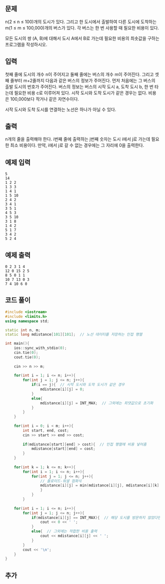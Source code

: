 ## 문제 
n(2 ≤ n ≤ 100)개의 도시가 있다. 그리고 한 도시에서 출발하여 다른 도시에 도착하는 m(1 ≤ m ≤ 100,000)개의 버스가 있다. 각 버스는 한 번 사용할 때 필요한 비용이 있다.

모든 도시의 쌍 (A, B)에 대해서 도시 A에서 B로 가는데 필요한 비용의 최솟값을 구하는 프로그램을 작성하시오.
## 입력
첫째 줄에 도시의 개수 n이 주어지고 둘째 줄에는 버스의 개수 m이 주어진다. 그리고 셋째 줄부터 m+2줄까지 다음과 같은 버스의 정보가 주어진다. 먼저 처음에는 그 버스의 출발 도시의 번호가 주어진다. 버스의 정보는 버스의 시작 도시 a, 도착 도시 b, 한 번 타는데 필요한 비용 c로 이루어져 있다. 시작 도시와 도착 도시가 같은 경우는 없다. 비용은 100,000보다 작거나 같은 자연수이다.

시작 도시와 도착 도시를 연결하는 노선은 하나가 아닐 수 있다.
## 출력
n개의 줄을 출력해야 한다. i번째 줄에 출력하는 j번째 숫자는 도시 i에서 j로 가는데 필요한 최소 비용이다. 만약, i에서 j로 갈 수 없는 경우에는 그 자리에 0을 출력한다.


## 예제 입력 
```
5
14
1 2 2
1 3 3
1 4 1
1 5 10
2 4 2
3 4 1
3 5 1
4 5 3
3 5 10
3 1 8
1 4 2
5 1 7
3 4 2
5 2 4
```

## 예제 출력  
```
0 2 3 1 4
12 0 15 2 5
8 5 0 1 1
10 7 13 0 3
7 4 10 6 0
```
## 코드 풀이
```c++
#include <iostream>
#include <limits.h>
using namespace std;

static int n, m;
static long mdistance[101][101];  // 노선 데이터를 저장하는 인접 행렬

int main(){
    ios::sync_with_stdio(0);
    cin.tie(0);
    cout.tie(0);
    
    cin >> n >> m;
    
    for(int i = 1; i <= n; i++){
        for(int j = 1; j <= n; j++){
            if(i == j){  // 시작 도시와 도착 도시가 같은 경우
                mdistance[i][j] = 0;
            }
            else{
                mdistance[i][j] = INT_MAX;  // 그외에는 최댓값으로 초기화
            }
        }
    }
    
    for(int i = 0; i < m; i++){
        int start, end, cost;
        cin >> start >> end >> cost;
        
        if(mdistance[start][end] > cost){  // 인접 행렬에 비용 넣어줌
            mdistance[start][end] = cost;
        }
    }
    
    for(int k = 1; k <= n; k++){
        for(int i = 1; i <= n; i++){
            for(int j = 1; j <= n; j++){
                // 플로이드-워셜 점화식 
                mdistance[i][j] = min(mdistance[i][j], mdistance[i][k] + mdistance[k][j]);    
                }
            }
        }
    
    for(int i = 1; i <= n; i++){
        for(int j = 1; j <= n; j++){
            if(mdistance[i][j] == INT_MAX){  // 해당 도시를 방문하지 않았다면
                cout << 0 << ' ';
            }
            else{  // 그외에는 적합한 비용 출력
                cout << mdistance[i][j] << ' ';
            }
        }
        cout << '\n';
    }
}
```
## 추가

